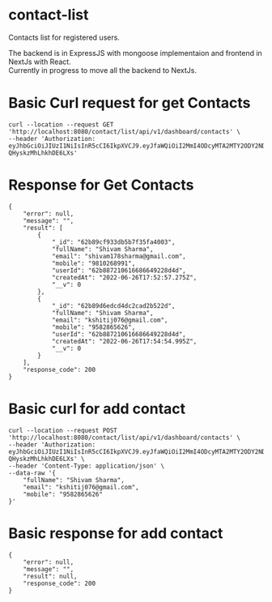 # contact-list
Contacts list for registered users.

The backend is in ExpressJS with mongoose implementaion and frontend in NextJs with React. <br />
Currently in progress to move all the backend to NextJs.

# Basic Curl request for get Contacts
```
curl --location --request GET 'http://localhost:8080/contact/list/api/v1/dashboard/contacts' \
--header 'Authorization: eyJhbGciOiJIUzI1NiIsInR5cCI6IkpXVCJ9.eyJfaWQiOiI2MmI4ODcyMTA2MTY2ODY2NDkyMjhkNGQiLCJmdWxsTmFtZSI6InNoaXZhbSBzaGFybWEiLCJuYW1lIjoic2hpdmFtMTc4c2hhcm1hIiwiZW1haWwiOiJzaGl2YW0xNzhzaGFybWFAZ21haWwuY29tIiwic3ViSWQiOiJlMWQ4MjUzMi01NGY5LTRlNjktODBhMC1lZjNmYjgyNGI2N2MiLCJpYXQiOjE2NTYyNjQ2NTV9.I7ngE2e7_fXzZ9UTN6T_dAyO-QHyskzMhLhkhDE6LXs'
```
# Response for Get Contacts
```
{
    "error": null,
    "message": "",
    "result": [
        {
            "_id": "62b89cf933db5b7f35fa4003",
            "fullName": "Shivam Sharma",
            "email": "shivam178sharma@gmail.com",
            "mobile": "9810268991",
            "userId": "62b887210616686649228d4d",
            "createdAt": "2022-06-26T17:52:57.275Z",
            "__v": 0
        },
        {
            "_id": "62b89d6edcd4dc2cad2b522d",
            "fullName": "Shivam Sharma",
            "email": "kshitij076@gmail.com",
            "mobile": "9582865626",
            "userId": "62b887210616686649228d4d",
            "createdAt": "2022-06-26T17:54:54.995Z",
            "__v": 0
        }
    ],
    "response_code": 200
}
```

# Basic curl for add contact
```
curl --location --request POST 'http://localhost:8080/contact/list/api/v1/dashboard/contacts' \
--header 'Authorization: eyJhbGciOiJIUzI1NiIsInR5cCI6IkpXVCJ9.eyJfaWQiOiI2MmI4ODcyMTA2MTY2ODY2NDkyMjhkNGQiLCJmdWxsTmFtZSI6InNoaXZhbSBzaGFybWEiLCJuYW1lIjoic2hpdmFtMTc4c2hhcm1hIiwiZW1haWwiOiJzaGl2YW0xNzhzaGFybWFAZ21haWwuY29tIiwic3ViSWQiOiJlMWQ4MjUzMi01NGY5LTRlNjktODBhMC1lZjNmYjgyNGI2N2MiLCJpYXQiOjE2NTYyNjQ2NTV9.I7ngE2e7_fXzZ9UTN6T_dAyO-QHyskzMhLhkhDE6LXs' \
--header 'Content-Type: application/json' \
--data-raw '{
    "fullName": "Shivam Sharma",
    "email": "kshitij076@gmail.com",
    "mobile": "9582865626"
}'
```

# Basic response for add contact
```
{
    "error": null,
    "message": "",
    "result": null,
    "response_code": 200
}
```
